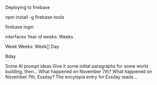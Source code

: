 Deploying to firebase

npm install -g firebase-tools

firebase login

interfaces
Year
id
weeks: Weeks

Week
Weeks: Week[]
Day

Bday

Some AI prompt ideas
Give it some initial paragraphs for some world building, then...
What happened on November 7th?
What happened on November 7th, Essday?
The encylopia entry for Essday reads...
